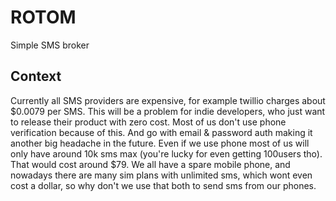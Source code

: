# ROTOM

Simple SMS broker

## Context

Currently all SMS providers are expensive, for example twillio charges about $0.0079 per SMS. This will be a problem for indie developers, who just want to release their product with zero cost. Most of us don't use phone verification because of this. And go with email & password auth making it another big headache in the future. Even if we use phone most of us will only have around 10k sms max (you're lucky for even getting 100users tho). That would cost around $79. We all have a spare mobile phone, and nowadays there are many sim plans with unlimited sms, which wont even cost a dollar, so why don't we use that both to send sms from our phones.
